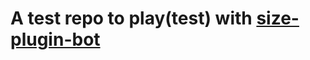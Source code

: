 # A test repo to play(test) with [size-plugin-bot](https://github.com/kuldeepkeshwar/size-plugin-bot)
